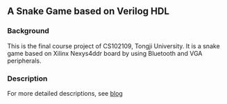 ## A Snake Game based on Verilog HDL

### Background

This is the final course project of CS102109, Tongji University. It is a snake game based on Xilinx Nexys4ddr board by using Bluetooth and VGA peripherals.

### Description

For more detailed descriptions, see [blog](https://juejin.cn/post/7207079381670461497)

